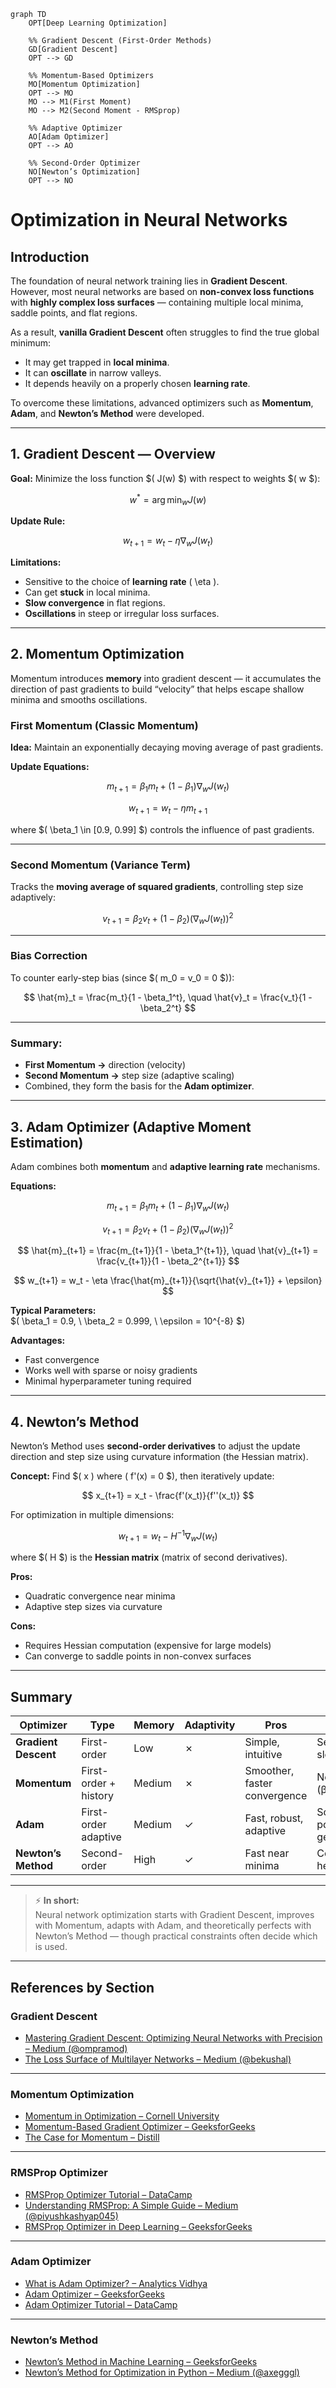 ```mermaid
graph TD
    OPT[Deep Learning Optimization]

    %% Gradient Descent (First-Order Methods)
    GD[Gradient Descent]
    OPT --> GD

    %% Momentum-Based Optimizers
    MO[Momentum Optimization]
    OPT --> MO
    MO --> M1(First Moment)
    MO --> M2(Second Moment - RMSprop)

    %% Adaptive Optimizer
    AO[Adam Optimizer]
    OPT --> AO

    %% Second-Order Optimizer
    NO[Newton’s Optimization]
    OPT --> NO
```
#  Optimization in Neural Networks

## Introduction
The foundation of neural network training lies in **Gradient Descent**.  
However, most neural networks are based on **non-convex loss functions** with **highly complex loss surfaces** — containing multiple local minima, saddle points, and flat regions.  

As a result, **vanilla Gradient Descent** often struggles to find the true global minimum:
- It may get trapped in **local minima**.  
- It can **oscillate** in narrow valleys.  
- It depends heavily on a properly chosen **learning rate**.  

To overcome these limitations, advanced optimizers such as **Momentum**, **Adam**, and **Newton’s Method** were developed.

---

## 1️. Gradient Descent — Overview

**Goal:** Minimize the loss function $( J(w) $) with respect to weights $( w $):

$$
w^{*} = \arg\min_{w} J(w)
$$

**Update Rule:**

$$
w_{t+1} = w_t - \eta \nabla_w J(w_t)
$$

**Limitations:**
- Sensitive to the choice of **learning rate** \( \eta \).  
- Can get **stuck** in local minima.  
- **Slow convergence** in flat regions.  
- **Oscillations** in steep or irregular loss surfaces.

---

## 2️. Momentum Optimization

Momentum introduces **memory** into gradient descent — it accumulates the direction of past gradients to build “velocity” that helps escape shallow minima and smooths oscillations.

### First Momentum (Classic Momentum)
**Idea:** Maintain an exponentially decaying moving average of past gradients.

**Update Equations:**

$$
m_{t+1} = \beta_1 m_t + (1 - \beta_1)\nabla_w J(w_t)
$$

$$
w_{t+1} = w_t - \eta m_{t+1}
$$

where $( \beta_1 \in [0.9, 0.99] $) controls the influence of past gradients.

---

### Second Momentum (Variance Term)
Tracks the **moving average of squared gradients**, controlling step size adaptively:

$$
v_{t+1} = \beta_2 v_t + (1 - \beta_2)(\nabla_w J(w_t))^2
$$

---

### Bias Correction
To counter early-step bias (since $( m_0 = v_0 = 0 $)):

$$
\hat{m}_t = \frac{m_t}{1 - \beta_1^t}, \quad 
\hat{v}_t = \frac{v_t}{1 - \beta_2^t}
$$

---

### Summary:
- **First Momentum →** direction (velocity)  
- **Second Momentum →** step size (adaptive scaling)  
- Combined, they form the basis for the **Adam optimizer**.

---

## 3️. Adam Optimizer (Adaptive Moment Estimation)

Adam combines both **momentum** and **adaptive learning rate** mechanisms.

**Equations:**

$$
m_{t+1} = \beta_1 m_t + (1 - \beta_1)\nabla_w J(w_t)
$$

$$
v_{t+1} = \beta_2 v_t + (1 - \beta_2)(\nabla_w J(w_t))^2
$$

$$
\hat{m}_{t+1} = \frac{m_{t+1}}{1 - \beta_1^{t+1}}, \quad
\hat{v}_{t+1} = \frac{v_{t+1}}{1 - \beta_2^{t+1}}
$$

$$
w_{t+1} = w_t - \eta \frac{\hat{m}_{t+1}}{\sqrt{\hat{v}_{t+1}} + \epsilon}
$$

**Typical Parameters:**  
$( \beta_1 = 0.9, \ \beta_2 = 0.999, \ \epsilon = 10^{-8} $)

**Advantages:**
- Fast convergence  
- Works well with sparse or noisy gradients  
- Minimal hyperparameter tuning required  

---

## 4️. Newton’s Method

Newton’s Method uses **second-order derivatives** to adjust the update direction and step size using curvature information (the Hessian matrix).

**Concept:**
Find $( x \) where \( f'(x) = 0 $), then iteratively update:

$$
x_{t+1} = x_t - \frac{f'(x_t)}{f''(x_t)}
$$

For optimization in multiple dimensions:

$$
w_{t+1} = w_t - H^{-1}\nabla_w J(w_t)
$$

where $( H $) is the **Hessian matrix** (matrix of second derivatives).

**Pros:**
- Quadratic convergence near minima  
- Adaptive step sizes via curvature  

**Cons:**
- Requires Hessian computation (expensive for large models)  
- Can converge to saddle points in non-convex surfaces  

---

## Summary

| Optimizer | Type | Memory | Adaptivity | Pros | Cons |
|------------|------|---------|-------------|------|------|
| **Gradient Descent** | First-order | Low | ✗ | Simple, intuitive | Sensitive to LR, slow |
| **Momentum** | First-order + history | Medium | ✗ | Smoother, faster convergence | Needs tuning (β₁) |
| **Adam** | First-order adaptive | Medium | ✓ | Fast, robust, adaptive | Sometimes poorer generalization |
| **Newton’s Method** | Second-order | High | ✓ | Fast near minima | Computationally heavy |

---

> ⚡ **In short:**  
> Neural network optimization starts with Gradient Descent, improves with Momentum, adapts with Adam, and theoretically perfects with Newton’s Method — though practical constraints often decide which is used.

---

## References by Section

###  Gradient Descent
- [Mastering Gradient Descent: Optimizing Neural Networks with Precision – Medium (@ompramod)](https://ompramod.medium.com/mastering-gradient-descent-optimizing-neural-networks-with-precision-44056f9f32b0)
- [The Loss Surface of Multilayer Networks – Medium (@bekushal)](https://bekushal.medium.com/the-loss-surface-of-multilayer-networks-7936042564cd)

---

###  Momentum Optimization
- [Momentum in Optimization – Cornell University](https://optimization.cbe.cornell.edu/index.php?title=Momentum)
- [Momentum-Based Gradient Optimizer – GeeksforGeeks](https://www.geeksforgeeks.org/machine-learning/ml-momentum-based-gradient-optimizer-introduction/)
- [The Case for Momentum – Distill](https://distill.pub/2017/momentum/)

---

###  RMSProp Optimizer
- [RMSProp Optimizer Tutorial – DataCamp](https://www.datacamp.com/tutorial/rmsprop-optimizer-tutorial)
- [Understanding RMSProp: A Simple Guide – Medium (@piyushkashyap045)](https://medium.com/@piyushkashyap045/understanding-rmsprop-a-simple-guide-to-one-of-deep-learnings-powerful-optimizers-403baeed9922)
- [RMSProp Optimizer in Deep Learning – GeeksforGeeks](https://www.geeksforgeeks.org/deep-learning/rmsprop-optimizer-in-deep-learning/)

---

### Adam Optimizer
- [What is Adam Optimizer? – Analytics Vidhya](https://www.analyticsvidhya.com/blog/2023/09/what-is-adam-optimizer/)
- [Adam Optimizer – GeeksforGeeks](https://www.geeksforgeeks.org/deep-learning/adam-optimizer/)
- [Adam Optimizer Tutorial – DataCamp](https://www.datacamp.com/tutorial/adam-optimizer-tutorial)

---

###  Newton’s Method
- [Newton’s Method in Machine Learning – GeeksforGeeks](https://www.geeksforgeeks.org/machine-learning/newtons-method-in-machine-learning/)
- [Newton’s Method for Optimization in Python – Medium (@axegggl)](https://medium.com/@axegggl/newtons-method-for-optimization-in-python-11ce261fcf98)

